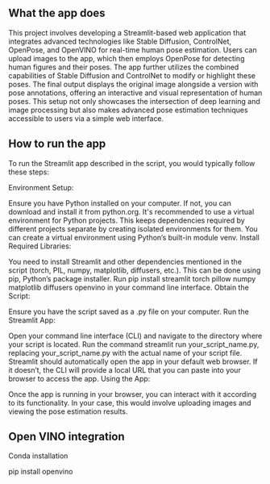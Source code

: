 ## What the  app does

This project involves developing a Streamlit-based web application that integrates advanced technologies like Stable Diffusion, ControlNet, OpenPose, and OpenVINO for real-time human pose estimation. Users can upload images to the app, which then employs OpenPose for detecting human figures and their poses. The app further utilizes the combined capabilities of Stable Diffusion and ControlNet to modify or highlight these poses. The final output displays the original image alongside a version with pose annotations, offering an interactive and visual representation of human poses. This setup not only showcases the intersection of deep learning and image processing but also makes advanced pose estimation techniques accessible to users via a simple web interface.

## How to run the app
To run the Streamlit app described in the script, you would typically follow these steps:

Environment Setup:

Ensure you have Python installed on your computer. If not, you can download and install it from python.org.
It's recommended to use a virtual environment for Python projects. This keeps dependencies required by different projects separate by creating isolated environments for them. You can create a virtual environment using Python’s built-in module venv.
Install Required Libraries:

You need to install Streamlit and other dependencies mentioned in the script (torch, PIL, numpy, matplotlib, diffusers, etc.). This can be done using pip, Python’s package installer.
Run pip install streamlit torch pillow numpy matplotlib diffusers openvino in your command line interface.
Obtain the Script:

Ensure you have the script saved as a .py file on your computer.
Run the Streamlit App:

Open your command line interface (CLI) and navigate to the directory where your script is located.
Run the command streamlit run your_script_name.py, replacing your_script_name.py with the actual name of your script file.
Streamlit should automatically open the app in your default web browser. If it doesn’t, the CLI will provide a local URL that you can paste into your browser to access the app.
Using the App:

Once the app is running in your browser, you can interact with it according to its functionality. In your case, this would involve uploading images and viewing the pose estimation results.

## Open VINO integration

Conda installation

pip install openvino
